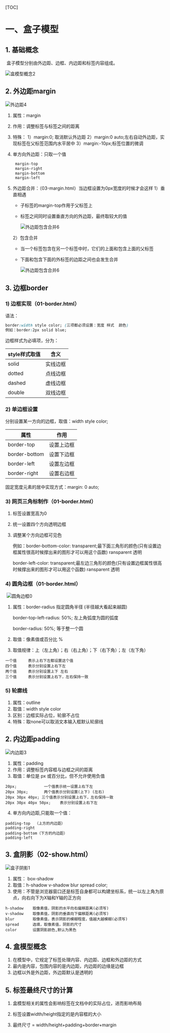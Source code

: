[TOC]
# 一、盒子模型

## 1. 基础概念

​	盒子模型分别由外边距、边框、内边距和标签内容组成。

![盒模型概念2](assets\盒模型概念2.png)

## 2. 外边距margin

![外边距4](assets\外边距4.png)

1. 属性：margin

2. 作用：调整标签与标签之间的距离

3. 特殊：
   1）margin:0; 取消默认外边距
   2）margin:0 auto;左右自动外边距，实现标签在父标签范围内水平居中
   3）margin:-10px;标签位置的微调

4. 单方向外边距：只取一个值

   ```html
    margin-top
    margin-right
    margin-bottom
    margin-left
   ```

5. 外边距合并：（03-margin.html）当边框设置为0px宽度的时候才会这样
   1）垂直相遇

   - 子标签的margin-top作用于父标签上

   - 标签之间同时设置垂直方向的外边距，最终取较大的值	

     ![外边距包含合并6](assets\外边距垂直合并5.png)

   2）包含合并

   - 当一个标签包含在另一个标签中时，它们的上面和包含上面的父标签

   - 下面和包含下面的外标签的边距之间也会发生合并

       ![外边距包含合并6](assets\外边距包含合并6.png)

## 3. 边框border

### 1) 边框实现（01-border.html）
语法：
```css
border:width style color; (三项都必须设置：宽度 样式  颜色)
例如：border:2px solid blue;
```
边框样式为必填项，分为：

| style样式取值 | 含义     |
| ------------- | -------- |
| solid         | 实线边框 |
| dotted        | 点线边框 |
| dashed        | 虚线边框 |
| double        | 双线边框 |

### 2) 单边框设置
分别设置某一方向的边框，取值：width style color;

| 属性          | 作用       |
| ------------- | ---------- |
| border-top    | 设置上边框 |
| border-bottom | 设置下边框 |
| border-left   | 设置左边框 |
| border-right  | 设置右边框 |

固定宽度元素的居中实现方式：margin: 0 auto;

### 3) 网页三角标制作（01-border.html）

1. 标签设置宽高为0

2. 统一设置四个方向透明边框

3. 调整某个方向边框可见色

   例如：border-bottom-color: transparent;最下面三角形的颜色(只有设置边框属性很高时候撑出来的图形才可以用这个函数)      ransparent 透明

   border-left-color: transparent;最左边三角形的颜色(只有设置边框属性很高时候撑出来的图形才可以用这个函数)      ransparent 透明
### 4) 圆角边框（01-border.html）

​    ![圆角边框0](assets\圆角边框0.png)

1. 属性：border-radius 指定圆角半径  (半径越大看起来越圆)

   border-top-left-radius: 50%;  左上角弧度为圆的弧度

   border-radius: 50%;    等于整一个圆

2. 取值：像素值或百分比 %  

3. 取值规律：上（左上角）；右（右上角）；下（右下角）；左（左下角）
```
一个值 	表示上右下左都设置这个值
四个值 	表示分别设置上右下左
两个值 	表示分别设置上下 左右   
三个值 	表示分别设置上右下，左右保持一致
```
### 5) 轮廓线
1. 属性：outline
1. 取值：width style color
1. 区别：边框实际占位，轮廓不占位
1. 特殊：取none可以取消文本输入框默认轮廓线
## 2. 内边距padding

![内边距3](assets\内边距3.png)

1. 属性：padding
2. 作用：调整标签内容框与边框之间的距离
3. 取值：单位是 px 或百分比，但不允许使用负值
```
20px;			 一个值表示统一设置上右下左
20px 30px;		 两个值表示分别设置(上下) (左右)
20px 30px 40px;	三个值表示分别设置上右下，左右保持一致
20px 30px 40px 50px;	表示分别设置上右下左
```
4. 单方向内边距,只能取一个值：
```
padding-top  （上方的内边距）
padding-right
padding-bottom（下方的内边距）
padding-left
```
## 3. 盒阴影（02-show.html）

  ![盒子阴影1](assets\盒子阴影1.png)

1. 属性： box-shadow
2. 取值：h-shadow v-shadow blur spread color;
3. 使用：不管是浏览器窗口还是标签自身都可以构建坐标系，统一以左上角为原点，向右向下为X轴和Y轴的正方向

```
h-shadow 	取像素值，阴影的水平向右偏移距离(必须写)
v-shadow 	取像素值，阴影的垂直向下偏移距离(必须写)
blur 		取像素值，表示阴影的模糊程度，值越大越模糊(必须写)
spread 		选填，取像素值，阴影的尺寸
color 		设置阴影颜色,默认为黑色
```

## 4. 盒模型概念

1. 在模型中，它规定了标签处理内容、内边距、边框和外边距的方式
2. 最内是内容，包围内容的是内边距，内边距的边缘是边框
3. 边框以外是外边距，外边距默认是透明的

## 5. 标签最终尺寸的计算

1. 盒模型相关的属性会影响标签在文档中的实际占位，进而影响布局

2. 标签设置width/height指定的是内容框的大小
3. 最终尺寸 = width/height+padding+border+margin

​		


